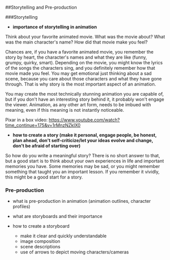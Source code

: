 ##Storytelling and Pre-production

###Storytelling

- **importance of storytelling in animation**

Think about your favorite animated movie. What was the movie about? What was the main character's name? How did that movie make you feel?

Chances are, if you have a favorite animated movie, you remember the story by heart, the character's names and what they are like (funny, grumpy, quirky, smart). Depending on the movie, you might know the lyrics of the songs the characters sing, and you definitely remember how that movie made you feel. You may get emotional just thinking about a sad scene, because you care about those characters and what they have gone through. That is why story is the most important aspect of an animation.

You may create the most technically stunning animation you are capable of, but if you don't have an interesting story behind it, it probably won't engage the viewer. Animation, as any other art form, needs to be imbued with meaning, even if this meaning is not instantly noticeable.

Pixar in a box video: https://www.youtube.com/watch?time_continue=175&v=1rMnzNZkIX0

- **how to create a story (make it personal, engage people, be honest, plan ahead, don't self-criticize/let your ideas evolve and change, don't be afraid of starting over)**

So how do you write a meaningful story? There is no short answer to that, but a good start is to think about your own experiences in life and important memories you have. Some memories may be sad, or you might remember something that taught you an important lesson. If you remember it vividly, this might be a good start for a story.

### Pre-production

- what is pre-production in animation (animation outlines, character profiles)

- what are storyboards and their importance

- how to create a storyboard

    - make it clear and quickly understandable
    - image composition
    - scene descriptions
    - use of arrows to depict moving characters/cameras